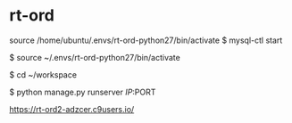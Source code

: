# rt-ord

source /home/ubuntu/.envs/rt-ord-python27/bin/activate
$ mysql-ctl start

$ source ~/.envs/rt-ord-python27/bin/activate

$ cd ~/workspace

$ python manage.py runserver $IP:$PORT

https://rt-ord2-adzcer.c9users.io/
